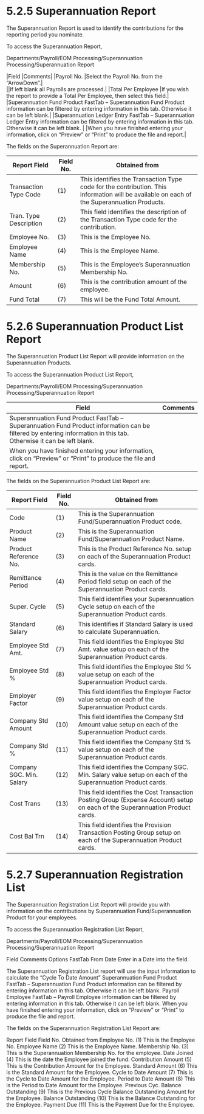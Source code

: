 # 5.2.5	Superannuation Report

The Superannuation Report is used to identify the contributions for the reporting period you nominate.

To access the Superannuation Report, 

Departments/Payroll/EOM Processing/Superannuation Processing/Superannuation Report

|Field	|Comments|
|Payroll No.	|Select the Payroll No. from the “ArrowDown”.|  
||If left blank all Payrolls are processed.| 
|Total Per Employee	|If you wish the report to provide a Total Per Employee, then select this field.|
|Superannuation Fund Product FastTab – Superannuation Fund Product information can be filtered by entering information in this tab.  Otherwise it can be left blank.| 
|Superannuation Ledger Entry FastTab – Superannuation Ledger Entry information can be filtered by entering information in this tab.  Otherwise it can be left blank. |
|When you have finished entering your information, click on “Preview” or “Print” to produce the file and report.|

The fields on the Superannuation Report are:

|Report Field	|Field No.	|Obtained from|
|---|---|---|
|Transaction Type Code	|(1)	|This identifies the Transaction Type code for the contribution.  This information will be available on each of the Superannuation Products.|
|Tran. Type Description	|(2)	|This field identifies the description of the Transaction Type code for the contribution.|
|Employee No.	|(3)	|This is the Employee No.|
|Employee Name	|(4)	|This is the Employee Name.|
|Membership No.	|(5)	|This is the Employee’s Superannuation Membership No.|
|Amount	|(6)	|This is the contribution amount of the employee. |
|Fund Total	|(7)	|This will be the Fund Total Amount.|

 
# 5.2.6	Superannuation Product List Report

The Superannuation Product List Report will provide information on the Superannuation Products.

To access the Superannuation Product List Report, 

Departments/Payroll/EOM Processing/Superannuation Processing/Superannuation Report
 
|Field	|Comments|
|---|---|
|Superannuation Fund Product FastTab – Superannuation Fund Product information can be filtered by entering information in this tab.  Otherwise it can be left blank. |
|When you have finished entering your information, click on “Preview” or “Print” to produce the file and report.|

The fields on the Superannuation Product List Report are:

|Report Field| Field No. | Obtained from|
|---|---|---|
|Code	|(1)	|This is the Superannuation Fund/Superannuation Product code.|
|Product Name	|(2)	|This is the Superannuation Fund/Superannuation Product Name.|
|Product Reference No.	|(3)	|This is the Product Reference No. setup on each of the Superannuation Product cards.|
|Remittance Period	|(4)	|This is the value on the Remittance Period field setup on each of the Superannuation Product cards.|
|Super. Cycle	|(5)	|This field identifies your Superannuation Cycle setup on each of the Superannuation Product cards.|
|Standard Salary	|(6)	|This identifies if Standard Salary is used to calculate Superannuation.|
|Employee Std Amt.	|(7)	|This field identifies the Employee Std Amt. value setup on each of the Superannuation Product cards.|
|Employee Std %	|(8)	|This field identifies the Employee Std % value setup on each of the Superannuation Product cards.|
|Employer Factor	|(9)	|This field identifies the Employer Factor value setup on each of the Superannuation Product cards.|
|Company Std Amount	|(10)	|This field identifies the Company Std Amount value setup on each of the Superannuation Product cards.|
|Company Std %	|(11)	|This field identifies the Company Std % value setup on each of the Superannuation Product cards.|
|Company SGC. Min. Salary	|(12)	|This field identifies the Company SGC. Min. Salary value setup on each of the Superannuation Product cards.|
|Cost Trans|	(13)	|This field identifies the Cost Transaction Posting Group (Expense Account) setup on each of the Superannuation Product cards.|
|Cost Bal Trn	|(14)	|This field identifies the Provision Transaction Posting Group setup on each of the Superannuation Product cards.|

# 5.2.7	Superannuation Registration List

The Superannuation Registration List Report will provide you with information on the contributions by Superannuation Fund/Superannuation Product for your employees.

To access the Superannuation Registration List Report, 

Departments/Payroll/EOM Processing/Superannuation Processing/Superannuation Report

 


Field	Comments
Options FastTab
From Date	Enter in a Date into the field.  

The Superannuation Registration List report will use the input information to calculate the “Cycle To Date Amount”
Superannuation Fund Product FastTab – Superannuation Fund Product information can be filtered by entering information in this tab.  Otherwise it can be left blank. 
Payroll Employee FastTab – Payroll Employee information can be filtered by entering information in this tab.  Otherwise it can be left blank. 
When you have finished entering your information, click on “Preview” or “Print” to produce the file and report.

 

The fields on the Superannuation Registration List Report are:

Report Field	Field No.	Obtained from
Employee No.	(1)	This is the Employee No.
Employee Name	(2)	This is the Employee Name.
Membership No.	(3)	This is the Superannuation Membership No. for the employee.
Date Joined	(4)	This is the date the Employee joined the fund.
Contribution Amount	(5)	This is the Contribution Amount for the Employee.
Standard Amount	(6)	This is the Standard Amount for the Employee.
Cycle to Date Amount	(7)	This is the Cycle to Date Amount for the Employee.
Period to Date Amount	(8)	This is the Period to Date Amount for the Employee.
Previous Cyc. Balance Outstanding	(9)	This is the Previous Cycle Balance Outstanding Amount for the Employee.
Balance Outstanding	(10)	This is the Balance Outstanding for the Employee.
Payment Due	(11)	This is the Payment Due for the Employee.


